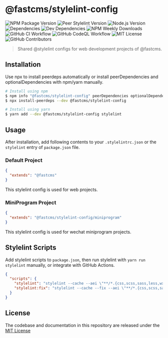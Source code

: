 # @fastcms/stylelint-config

![NPM Package Version](https://img.shields.io/npm/v/@fastcms/stylelint-config) ![Peer Stylelint Version](https://img.shields.io/npm/dependency-version/@fastcms/stylelint-config/peer/stylelint) ![Node.js Version](https://img.shields.io/node/v/@fastcms/stylelint-config) ![Dependencies](https://img.shields.io/david/fastcms/stylelint-config) ![Dev Dependencies](https://img.shields.io/david/dev/fastcms/stylelint-config) ![NPM Weekly Downloads](https://img.shields.io/npm/dw/@fastcms/stylelint-config) ![GitHub CI Workflow](https://github.com/fastcms/stylelint-config/actions/workflows/main.yml/badge.svg) ![GitHub CodeQL Workflow](https://github.com/fastcms/stylelint-config/actions/workflows/codeql-analysis.yml/badge.svg) ![MIT License](https://img.shields.io/github/license/fastcms/stylelint-config) ![GitHub Contributors](https://img.shields.io/github/contributors/fastcms/stylelint-config)

> Shared @stylelint configs for web development projects of @fastcms.

## Installation

Use npx to install peerdeps automatically or install peerDependencies and optionalDependencies with npm/yarn manually.

```bash
# Install using npm
$ npm info "@fastcms/stylelint-config" peerDependencies optionalDependencies
$ npx install-peerdeps --dev @fastcms/stylelint-config

# Install using yarn
$ yarn add --dev @fastcms/stylelint-config stylelint
```

## Usage

After installation, add following contents to your `.stylelintrc.json` or the `stylelint` entry of `package.json` file.

### Default Project

```json
{
  "extends": "@fastcms"
}
```

This stylelint config is used for web projects.

### MiniProgram Project

```json
{
  "extends": "@fastcms/stylelint-config/miniprogram"
}
```

This stylelint config is used for wechat miniprogram projects.

## Stylelint Scripts

Add stylelint scripts to `package.json`, then run stylelint with `yarn run stylelint` manually, or integrate with GitHub Actions.

```json
{
  "scripts": {
    "stylelint": "stylelint --cache --aei \"**/*.{css,scss,sass,less,wxss}\"",
    "stylelint:fix": "stylelint --cache --fix --aei \"**/*.{css,scss,sass,less,wxss}\""
  }
}
```

## License

The codebase and documentation in this repository are released under the [MIT License](./license)
